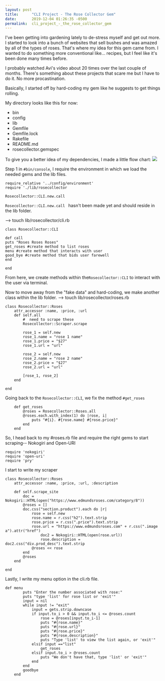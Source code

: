 ```yaml
---
layout: post
title:      "CLI Project - The Rose Collector Gem"
date:       2019-12-04 01:26:35 -0500
permalink:  cli_project_-_the_rose_collector_gem
---
```


I've been getting into gardening lately to de-stress myself and get out more. I started to look into a bunch of websites that sell bushes and was amazed by all of the types of roses. That's where my idea for this gem came from.
I wanted to do something more conventional like... recipes, but I feel like it's been done many times before.

I probably watched Avi's video about 20 times over the last couple of months. There's something about these projects that scare me but I have to do it. No more procastination.

Basically, I started off by hard-coding my gem like he suggests to get things rolling.

My directory looks like this for now:
* bin 
* config
* lib
* Gemfile
* Gemfile.lock
* Rakefile
* README.md
* rosecollector.gemspec

To give you a better idea of my dependencies, I made a little flow chart:
![](https://www.draw.io/?lightbox=1&highlight=0000ff&edit=_blank&layers=1&nav=1&title=Roses%20CLI%20Dependencies.drawio#R7ZlPU6MwGMY%2FDcd1SAL9c1xbdQ%2FrjjM9qMcIsWQ2Jd2QWrqffoMkFAgOtEqpzs54IC9JSH7vw%2FMG66DZKr0ReB3d8pAwB7ph6qC5AyHwIHSyPzfc5ZExQHlgKWioO%2B0DC%2FqX6KCroxsakqTSUXLOJF1XgwGPYxLISgwLwbfVbs%2BcVZ%2B6xktiBRYBZnb0noYyyqMT393HfxC6jMyTgavvrLDprANJhEO%2BLYXQlYNmgnOZX63SGWEZPMMlH3f9xt1iYYLEsssA%2FGtxg1Y%2Ft%2BA2mv65T%2B8efnvom87OC2YbveEnGqs5FM6EKwb5yuXO4NhGVJLFGgdZe6tS7qDLSK6YagF1iZN1noRnmhL13Es9PRGSpG%2BuGxQ0lIwIXxEpdqqLHoAmGqBWEPR0e7vPx1iHolIqTAxrBSyLmfeQ1IXmdAAzZDPbxCEjQs2WELlZW9QEVx0yHnNXMWlh%2BAHIfFhFBqCNrBBqmZnXFzPPYiZ4QgLOmNILF%2BdHbNyRGOqLmG8Ro%2BLJ4qQmUk5IBmHUgKjpPexNU8A2L5tPHH7PqoBqBQwnCQ2qWNTWxe5By%2By18Vi%2BM0%2FLt%2BY700qpfDD91PVjKb4fkjXMiHxhJLSKTQ2%2BWjzfiIC0W7bEYklk2ytnJ7OULb8hWyYmCMOSvlSX25RC%2FYQ7TtVGCq14bs20pzUV5NvUo8pVqz6R%2F4b7m4lyDtZEr4oqtv0OkdnOlVfIrv4FTvJuIt%2BvYEJNjg8b8j3q7e20DUwdKp7pUs1G4hcq1HN0yoY0%2FlHN1BDoCK434wejBlu7ZvTpANGdht20AzpwUnTjgypCzOOscoY4iYpXtbU2uBd%2BS3Xo7vWtHg4GNXFYM3FUT1xXE4d1E5%2Bc2MQnX00X%2FqDFfVwrNv6RuvBhbSL3xLqYWrq4sF32WplkQnk8uN%2FWPoSLD%2BOy36JTnsBNXWzhFzB6buy8hn8iNLLrrVaZLbSwy9rJ2dGbDk7PPpa%2Fw9G7OvNQhjuq4vfBkX47aqnnPdsttD8JPnkZHp2RKpDBe6gqijP6QKcz2PTB86llMT0jWXj1M9WxsrBOeX3L4qsd2ku%2F%2BpyBLPwPcguvXox6lgWyz03%2FK39r1iYt8xydtNcjqvkJM%2B%2B%2B%2FyEYXf0D)

Step 1 in `#bin/console`, I require the environment in which we load the needed gems and the lib files.
```
require_relative '../config/environment'
require './lib/rosecollector

Rosecollector::CLI.new.call
```

`Rosecollector::CLI.new.call ` hasn't been made yet and should reside in the lib folder.

--> touch lib/rosecollector/cli.rb
```
class Rosecollector::CLI

def call
puts "Roses Roses Roses"
get_roses #create method to list roses
menu #create method that interacts with user
good_bye #create method that bids user farewell
end 

end
```

From here, we create methods within the` Rosecollector::CLI ` to interact with the user via terminal. 

Now to move away from the "fake data" and hard-coding, we make another class within the lib folder. 
--> touch lib/rosecollector/roses.rb

```
class Rosecollector::Roses
    attr_accessor :name, :price, :url
    def self.all
        #  need to scrape these 
        Rosecollector::Scraper.scrape

        rose_1 = self.new
        rose_1.name = "rose 1 name"
        rose_1.price = "$27"
        rose_1.url = "url"
        
        rose_2 = self.new
        rose_2.name = "rose 2 name"
        rose_2.price = "$27"
        rose_2.url = "url"
        
        [rose_1, rose_2]
    end

end

```
Going back to the ` Rosecollector::CLI `, we fix the method `#get_roses`
```
    def get_roses
        @roses = Rosecollector::Roses.all
        @roses.each.with_index(1) do |rose, i|
            puts "#{i}. #{rose.name} #{rose.price}"
        end
    end
```

So, I head back to my #roses.rb file and require the right gems to start scraping-- Nokogiri and Open-URI

```
require 'nokogiri'
require 'open-uri'
require 'pry'
```

I start to write my scraper 
```
class Rosecollector::Roses
    attr_accessor :name, :price, :url, :description

    def self.scrape_site
        doc = Nokogiri::HTML(open("https://www.edmundsroses.com/category/8"))
        @roses = []
        doc.css("section.product").each do |r|
            rose = self.new
            rose.name = r.css("h2").text.strip
            rose.price = r.css(".price").text.strip
            rose.url = "https://www.edmundsroses.com" + r.css(".image a").attr("href")
                doc2 = Nokogiri::HTML(open(rose.url))
                rose.description = doc2.css("div.prod_desc").text.strip
            @roses << rose
        end
        @roses
    end

end

```


Lastly, I write my menu option in the cli.rb file.



```
def menu
        puts "Enter the number associated with rose:"
        puts "type 'list' for rose list or 'exit'"
        input = nil
        while input != "exit"
            input = gets.strip.downcase
            if input.to_i > 0 && input.to_i <= @roses.count
                rose = @roses[input.to_i-1]
                puts "#{rose.name}"
                puts "#{rose.url}"
                puts "#{rose.price}"
                puts "#{rose.description}"
                puts "Type 'list' to view the list again, or 'exit'"
            elsif input =="list"
                get_roses
            elsif input.to_i > @roses.count
                puts "We don't have that, type 'list' or 'exit'"
            end 
        end
        goodbye  
    end
```


